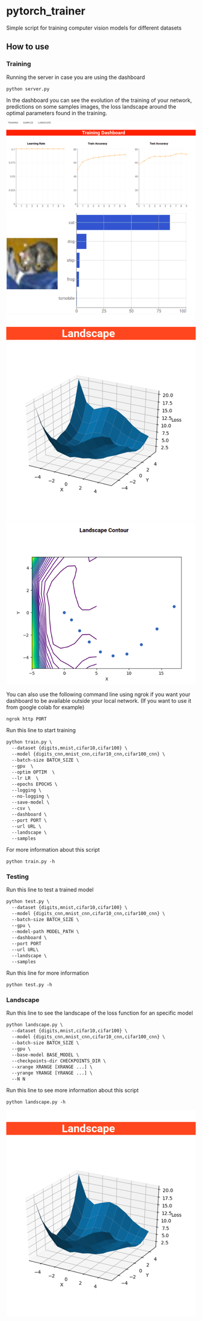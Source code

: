 # pytorch_trainer
Simple script for training computer vision models for different datasets

## How to use
### Training
Running the server in case you are using the dashboard
```
python server.py
```
In the dashboard you can see the evolution of the training of your network, predictions on some samples images, the loss landscape around the optimal parameters found in the training.

![dashboard](samples/dashboard.png?raw=true "Dashboard")
![samples](samples/samples.png?raw=true "Samples")
![landscape](samples/loss_landscape.png?raw=true "Landscape")
![contour](samples/contour.png?raw=true "Contour")

You can also use the following command line using ngrok if you want your dashboard to be available outside your local network. (If you want to use it from google colab for example)
```
ngrok http PORT
```

Run this line to start training
```
python train.py \
  --dataset {digits,mnist,cifar10,cifar100} \
  --model {digits_cnn,mnist_cnn,cifar10_cnn,cifar100_cnn} \
  --batch-size BATCH_SIZE \
  --gpu  \      
  --optim OPTIM  \        
  --lr LR  \     
  --epochs EPOCHS \
  --logging \      
  --no-logging \       
  --save-model \
  --csv \     
  --dashboard \       
  --port PORT \
  --url URL \
  --landscape \
  --samples 
```

For more information about this script
```
python train.py -h
```

### Testing
Run this line to test a trained model
```
python test.py \
  --dataset {digits,mnist,cifar10,cifar100} \
  --model {digits_cnn,mnist_cnn,cifar10_cnn,cifar100_cnn} \
  --batch-size BATCH_SIZE \
  --gpu \ 
  --model-path MODEL_PATH \
  --dashboard \
  --port PORT
  --url URL\
  --landscape \
  --samples 
```

Run this line for more information 
```
python test.py -h 
```

### Landscape
Run this line to see the landscape of the loss function for an specific model
```
python landscape.py \
  --dataset {digits,mnist,cifar10,cifar100} \
  --model {digits_cnn,mnist_cnn,cifar10_cnn,cifar100_cnn} \
  --batch-size BATCH_SIZE \
  --gpu \
  --base-model BASE_MODEL \
  --checkpoints-dir CHECKPOINTS_DIR \
  --xrange XRANGE [XRANGE ...] \
  --yrange YRANGE [YRANGE ...] \
  --N N 
```

Run this line to see more information about this script
```
python landscape.py -h
```

![loss_landscape](samples/loss_landscape.png?raw=true "Loss Landscape")